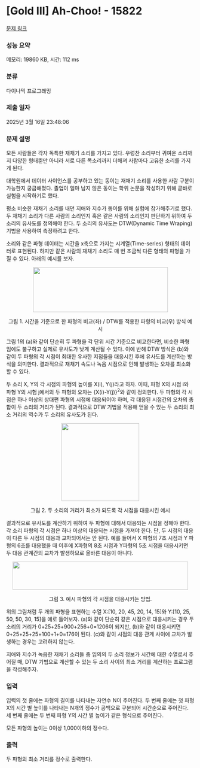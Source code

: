 # [Gold III] Ah-Choo! - 15822 

[문제 링크](https://www.acmicpc.net/problem/15822) 

### 성능 요약

메모리: 19860 KB, 시간: 112 ms

### 분류

다이나믹 프로그래밍

### 제출 일자

2025년 3월 16일 23:48:06

### 문제 설명

<p>모든 사람들은 각자 독특한 재채기 소리를 가지고 있다. 우렁찬 소리부터 귀여운 소리까지 다양한 형태뿐만 아니라 서로 다른 목소리까지 더해져 사람마다 고유한 소리를 가지게 된다.</p>

<p>대학원에서 데이터 사이언스를 공부하고 있는 동이는 재채기 소리를 사용한 사람 구분이 가능한지 궁금해졌다. 졸업이 얼마 남지 않은 동이는 학위 논문을 작성하기 위해 곧바로 실험을 시작하기로 했다.</p>

<p>평소 비슷한 재채기 소리를 내던 지애와 지수가 동이를 위해 실험에 참가해주기로 했다. 두 재채기 소리가 다른 사람의 소리인지 혹은 같은 사람의 소리인지 판단하기 위하여 두 소리의 유사도를 정의해야 한다. 두 소리의 유사도는 DTW(Dynamic Time Wraping) 기법을 사용하여 측정하려고 한다.</p>

<p>소리와 같은 파형 데이터는 시간을 x축으로 가지는 시계열(Time-series) 형태의 데이터로 표현된다. 하지만 같은 사람의 재채기 소리도 매 번 조금씩 다른 형태의 파형을 가질 수 있다. 아래의 예시를 보자.</p>

<p style="text-align: center;"><img alt="" src="https://onlinejudgeimages.s3-ap-northeast-1.amazonaws.com/problem/15822/1.png" style="width: 361px; height: 120px;"></p>

<p style="text-align: center;">그림 1. 시간을 기준으로 한 파형의 비교(좌) / DTW를 적용한 파형의 비교(우) 방식 예시 </p>

<p>그림 1의 (a)와 같이 단순히 두 파형을 각 단위 시간 기준으로 비교한다면, 비슷한 파형임에도 불구하고 실제로 유사도가 낮게 계산될 수 있다. 이에 반해 DTW 방식은 (b)와 같이 두 파형의 각 시점이 최대한 유사한 지점들을 대응시킨 후에 유사도를 계산하는 방식을 의미한다. 결과적으로 재채기 속도나 녹음 시점으로 인해 발생하는 오차를 최소화 할 수 있다.</p>

<p>두 소리 X, Y의 각 시점의 파형의 높이를 X(i), Y(j)라고 하자. 이때, 파형 X의 시점 i와 파형 Y의 시험 j에서의 두 파형의 오차는 {X(i)-Y(j)}<sup>2</sup>와 같이 정의한다. 두 파형의 각 시점은 하나 이상의 상대편 파형의 시점에 대응되어야 하며, 각 대응된 시점간의 오차의 총 합이 두 소리의 거리가 된다. 결과적으로 DTW 기법을 적용해 얻을 수 있는 두 소리의 최소 거리의 역수가 두 소리의 유사도가 된다.</p>

<p style="text-align: center;"><img alt="" src="https://onlinejudgeimages.s3-ap-northeast-1.amazonaws.com/problem/15822/2.png" style="width: 208px; height: 208px;"></p>

<p style="text-align: center;">그림 2. 두 소리의 거리가 최소가 되도록 각 시점을 대응시킨 예시</p>

<p>결과적으로 유사도를 계산하기 위하여 두 파형에 대해서 대응되는 시점을 정해야 한다. 각 소리 파형의 각 시점은 하나 이상의 대응되는 시점을 가져야 한다. 단, 두 시점의 대응이 다른 두 시점의 대응과 교차되어서는 안 된다. 예를 들어서 X 파형의 7초 시점과 Y 파형의 6초를 대응했을 때 이후에 X파형의 8초 시점과 Y파형의 5초 시점을 대응시키면 두 대응 관계간의 교차가 발생하므로 올바른 대응이 아니다.</p>

<p style="text-align: center;"><img alt="" src="https://onlinejudgeimages.s3-ap-northeast-1.amazonaws.com/problem/15822/3.png" style="width: 470px; height: 75px;"></p>

<p style="text-align: center;">그림 3. 예시 파형의 각 시점을 대응시키는 방법. </p>

<p>위의 그림처럼 두 개의 파형을 표현하는 수열 X:[10, 20, 45, 20, 14, 15]와 Y:[10, 25, 50, 50, 30, 15]을 예로 들어보자. (a)와 같이 단순히 같은 시점으로 대응시키는 경우 두 소리의 거리가 0+25+25+900+256+0=1206이 되지만, (b)와 같이 대응시키면 0+25+25+25+100+1+0=176이 된다. (c)와 같이 시점의 대응 관계 사이에 교차가 발생하는 경우는 고려하지 않는다.</p>

<p>지애와 지수가 녹음한 재채기 소리들 중 임의의 두 소리 정보가 시간에 대한 수열로서 주어질 때, DTW 기법으로 계산할 수 있는 두 소리 사이의 최소 거리를 계산하는 프로그램을 작성해주자.</p>

### 입력 

 <p>입력의 첫 줄에는 파형의 길이를 나타내는 자연수 N이 주어진다. 두 번째 줄에는 첫 파형 X의 시간 별 높이를 나타내는 N개의 정수가 공백으로 구분되어 시간순으로 주어진다. 세 번째 줄에는 두 번째 파형 Y의 시간 별 높이가 같은 형식으로 주어진다.</p>

<p>모든 파형의 높이는 0이상 1,000이하의 정수다.</p>

### 출력 

 <p>두 파형의 최소 거리를 정수로 출력한다.</p>

